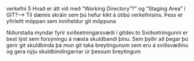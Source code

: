 verkefni 5
Hvað er átt við með “Working Directory”?” og “Staging Area” í GIT?-->
Til dæmis skráin sem þú hefur kíkt á útibú verkefnisins. Þess er yfirleitt möppan sem inniheldur git möppuna

Niðurstaða myndar fyrir sviðsetningarsvæði í gitdev.to
Sviðsetningunni er best lýst sem forsýningu á næsta skuldbandi þínu. Sem þýðir að þegar þú gerir git skuldbinda þá mun git taka breytingunum sem eru á sviðsvæðinu og gera nýju skuldbindingarnar úr þessum breytingum